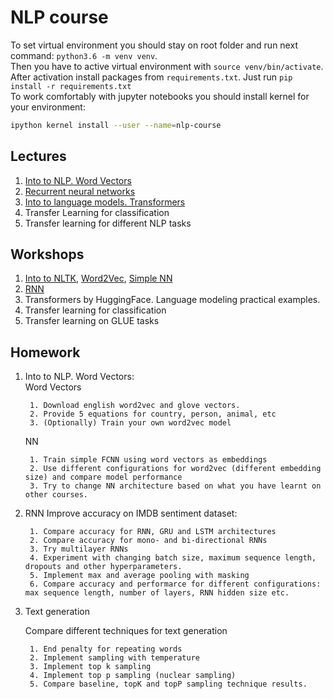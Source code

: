 # NLP course

To set virtual environment you should stay on root folder and run next command: `python3.6 -m venv venv`.  
Then you have to active virtual environment with `source venv/bin/activate`.  
After activation install packages from `requirements.txt`. Just run `pip install -r requirements.txt`  
To work comfortably with jupyter notebooks you should install kernel for your environment:
```bash
ipython kernel install --user --name=nlp-course
```

## Lectures

1. [Into to NLP. Word Vectors](https://docs.google.com/presentation/d/1xFc0h9nrc1lrAHKsRC3WHWrA9RxVW6J5BqdWvM-16Lk/edit?usp=sharing)
2. [Recurrent neural networks](https://docs.google.com/presentation/d/13ar7A9MWugvGeD-07FhRR8UVPs7JZrQhM4xuKsU0oW8/edit?usp=sharing)
3. [Into to language models. Transformers](https://docs.google.com/presentation/d/1KprnkUt1b8feQhCySrSEdu9qkHE8P4OnpcpZ9wIWNqk/edit?usp=sharing)
4. Transfer Learning for classification
5. Transfer learning for different NLP tasks

## Workshops
1. [Into to NLTK](https://github.com/vitaliyradchenko/nlp-course/blob/master/workshops/NLTK.ipynb), 
[Word2Vec](https://github.com/vitaliyradchenko/nlp-course/blob/master/workshops/Word2Vec.ipynb), 
[Simple NN](https://github.com/vitaliyradchenko/nlp-course/blob/master/workshops/Simple%20NN.ipynb)
2. [RNN](https://github.com/vitaliyradchenko/nlp-course/blob/master/workshops/RNN.ipynb)
3. Transformers by HuggingFace. Language modeling practical examples.
4. Transfer learning for classification
5. Transfer learning on GLUE tasks

## Homework
1. Into to NLP. Word Vectors:<br>
    Word Vectors
    
        1. Download english word2vec and glove vectors. 
        2. Provide 5 equations for country, person, animal, etc
        3. (Optionally) Train your own word2vec model 

    NN
    
        1. Train simple FCNN using word vectors as embeddings
        2. Use different configurations for word2vec (different embedding size) and compare model performance
        3. Try to change NN architecture based on what you have learnt on other courses.

2. RNN
    Improve accuracy on IMDB sentiment dataset:
        
        1. Compare accuracy for RNN, GRU and LSTM architectures
        2. Compare accuracy for mono- and bi-directional RNNs
        3. Try multilayer RNNs
        4. Experiment with changing batch size, maximum sequence length, dropouts and other hyperparameters.
        5. Implement max and average pooling with masking
        6. Compare accuracy and performarce for different configurations: max sequence length, number of layers, RNN hidden size etc.
        
3. Text generation

    Compare different techniques for text generation
    
        1. End penalty for repeating words
        2. Implement sampling with temperature
        3. Implement top k sampling
        4. Implement top p sampling (nuclear sampling)
        5. Compare baseline, topK and topP sampling technique results.
       
